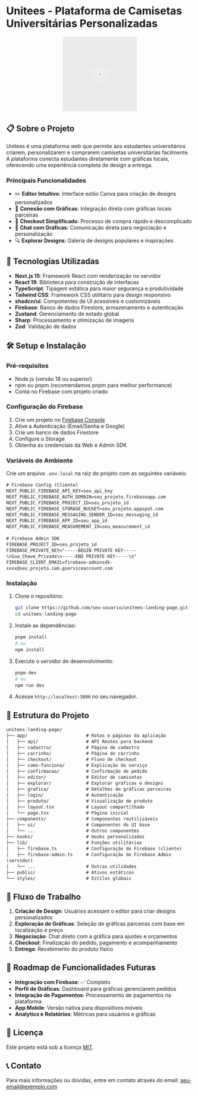 # Unitees - Plataforma de Camisetas Universitárias Personalizadas

<div align="center">
  <img src="public/placeholder.svg?height=200&width=200" alt="Unitees Logo" width="200" />
</div>

## 📋 Sobre o Projeto

Unitees é uma plataforma web que permite aos estudantes universitários criarem, personalizarem e comprarem camisetas universitárias facilmente. A plataforma conecta estudantes diretamente com gráficas locais, oferecendo uma experiência completa de design a entrega.

### Principais Funcionalidades

- ✏️ **Editor Intuitivo**: Interface estilo Canva para criação de designs personalizados
- 🔄 **Conexão com Gráficas**: Integração direta com gráficas locais parceiras
- 🛒 **Checkout Simplificado**: Processo de compra rápido e descomplicado
- 💬 **Chat com Gráficas**: Comunicação direta para negociação e personalização
- 🔍 **Explorar Designs**: Galeria de designs populares e inspirações

## 🚀 Tecnologias Utilizadas

- **Next.js 15**: Framework React com renderização no servidor
- **React 19**: Biblioteca para construção de interfaces
- **TypeScript**: Tipagem estática para maior segurança e produtividade
- **Tailwind CSS**: Framework CSS utilitário para design responsivo
- **shadcn/ui**: Componentes de UI acessíveis e customizáveis
- **Firebase**: Banco de dados Firestore, armazenamento e autenticação
- **Zustand**: Gerenciamento de estado global
- **Sharp**: Processamento e otimização de imagens
- **Zod**: Validação de dados

## 🛠️ Setup e Instalação

### Pré-requisitos

- Node.js (versão 18 ou superior)
- npm ou pnpm (recomendamos pnpm para melhor performance)
- Conta no Firebase com projeto criado

### Configuração do Firebase

1. Crie um projeto no [Firebase Console](https://console.firebase.google.com/)
2. Ative a Autenticação (Email/Senha e Google)
3. Crie um banco de dados Firestore
4. Configure o Storage
5. Obtenha as credenciais da Web e Admin SDK

### Variáveis de Ambiente

Crie um arquivo `.env.local` na raiz do projeto com as seguintes variáveis:

```
# Firebase Config (Cliente)
NEXT_PUBLIC_FIREBASE_API_KEY=seu_api_key
NEXT_PUBLIC_FIREBASE_AUTH_DOMAIN=seu_projeto.firebaseapp.com
NEXT_PUBLIC_FIREBASE_PROJECT_ID=seu_projeto_id
NEXT_PUBLIC_FIREBASE_STORAGE_BUCKET=seu_projeto.appspot.com
NEXT_PUBLIC_FIREBASE_MESSAGING_SENDER_ID=seu_messaging_id
NEXT_PUBLIC_FIREBASE_APP_ID=seu_app_id
NEXT_PUBLIC_FIREBASE_MEASUREMENT_ID=seu_measurement_id

# Firebase Admin SDK
FIREBASE_PROJECT_ID=seu_projeto_id
FIREBASE_PRIVATE_KEY="-----BEGIN PRIVATE KEY-----\nSua_Chave_Privada\n-----END PRIVATE KEY-----\n"
FIREBASE_CLIENT_EMAIL=firebase-adminsdk-xxxx@seu_projeto.iam.gserviceaccount.com
```

### Instalação

1. Clone o repositório:
   ```bash
   git clone https://github.com/seu-usuario/unitees-landing-page.git
   cd unitees-landing-page
   ```

2. Instale as dependências:
   ```bash
   pnpm install
   # ou
   npm install
   ```

3. Execute o servidor de desenvolvimento:
   ```bash
   pnpm dev
   # ou
   npm run dev
   ```

4. Acesse `http://localhost:3000` no seu navegador.

## 📁 Estrutura do Projeto

```
unitees-landing-page/
├── app/                      # Rotas e páginas da aplicação
│   ├── api/                  # API Routes para backend
│   ├── cadastro/             # Página de cadastro
│   ├── carrinho/             # Página do carrinho
│   ├── checkout/             # Fluxo de checkout
│   ├── como-funciona/        # Explicação do serviço
│   ├── confirmacao/          # Confirmação de pedido
│   ├── editor/               # Editor de camisetas
│   ├── explorar/             # Explorar gráficas e designs
│   ├── grafica/              # Detalhes de gráficas parceiras
│   ├── login/                # Autenticação
│   ├── produto/              # Visualização de produto
│   ├── layout.tsx            # Layout compartilhado
│   └── page.tsx              # Página inicial
├── components/               # Componentes reutilizáveis
│   ├── ui/                   # Componentes de UI base
│   └── ...                   # Outros componentes
├── hooks/                    # Hooks personalizados
├── lib/                      # Funções utilitárias
│   ├── firebase.ts           # Configuração do Firebase (cliente)
│   ├── firebase-admin.ts     # Configuração do Firebase Admin (servidor)
│   └── ...                   # Outras utilidades
├── public/                   # Ativos estáticos
└── styles/                   # Estilos globais
```

## 🔄 Fluxo de Trabalho

1. **Criação de Design**: Usuários acessam o editor para criar designs personalizados
2. **Exploração de Gráficas**: Seleção de gráficas parceiras com base em localização e preço
3. **Negociação**: Chat direto com a gráfica para ajustes e orçamentos
4. **Checkout**: Finalização do pedido, pagamento e acompanhamento
5. **Entrega**: Recebimento do produto físico

## 🔮 Roadmap de Funcionalidades Futuras

- **Integração com Firebase**: ✅ Completo
- **Perfil de Gráficas**: Dashboard para gráficas gerenciarem pedidos
- **Integração de Pagamentos**: Processamento de pagamentos na plataforma
- **App Mobile**: Versão nativa para dispositivos móveis
- **Analytics e Relatórios**: Métricas para usuários e gráficas

## 📝 Licença

Este projeto está sob a licença [MIT](LICENSE).

## 📞 Contato

Para mais informações ou dúvidas, entre em contato através do email: seu-email@exemplo.com 